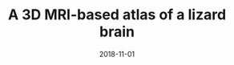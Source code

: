 ---
title: "A 3D MRI-based atlas of a lizard brain"
collection: publications
permalink: /publication/2018-11-01-A-3D-MRI-based-atlas-of-a-lizard-brain
date: 2018-11-01
venue: 'The Journal of comparative neurology'
paperurl: 'http://dx.doi.org/10.1002/cne.24480'
citation: 'Hoops, Daniel, Desfilis, Ester, Ullmann, Jeremy F P, Janke, Andrew L, Stait-Gardner, Timothy, <b>Devenyi, Gabriel A</b>, Price, William S, Medina, Loreta, Whiting, Martin J, Keogh, J Scott, &quot;<i>A 3D MRI-based atlas of a lizard brain</i>.&quot; The Journal of comparative neurology, 2018.'
---